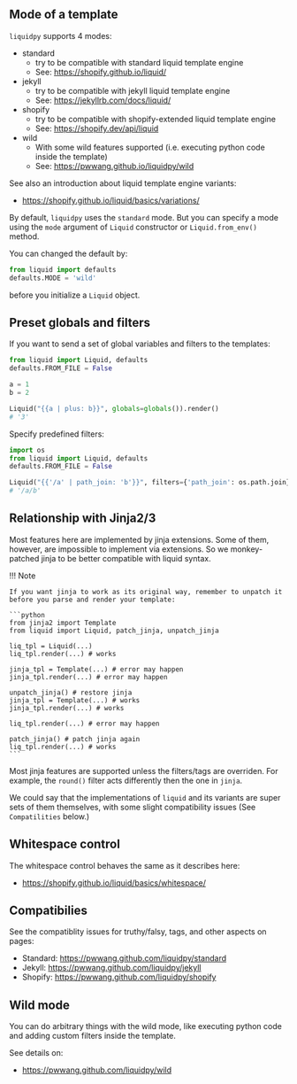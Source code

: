 ## Mode of a template

`liquidpy` supports 4 modes:

- standard
    - try to be compatible with standard liquid template engine
    - See: https://shopify.github.io/liquid/
- jekyll
    - try to be compatible with jekyll liquid template engine
    - See: https://jekyllrb.com/docs/liquid/
- shopify
    - try to be compatible with shopify-extended liquid template engine
    - See: https://shopify.dev/api/liquid
- wild
    - With some wild features supported (i.e. executing python code inside the template)
    - See: https://pwwang.github.io/liquidpy/wild

See also an introduction about liquid template engine variants:

- https://shopify.github.io/liquid/basics/variations/

By default, `liquidpy` uses the `standard` mode. But you can specify a mode using the `mode` argument of `Liquid` constructor or `Liquid.from_env()` method.

You can changed the default by:
```python
from liquid import defaults
defaults.MODE = 'wild'
```
before you initialize a `Liquid` object.

## Preset globals and filters

If you want to send a set of global variables and filters to the templates:

```python
from liquid import Liquid, defaults
defaults.FROM_FILE = False

a = 1
b = 2

Liquid("{{a | plus: b}}", globals=globals()).render()
# '3'
```

Specify predefined filters:

```python
import os
from liquid import Liquid, defaults
defaults.FROM_FILE = False

Liquid("{{'/a' | path_join: 'b'}}", filters={'path_join': os.path.join}).render()
# '/a/b'
```

## Relationship with Jinja2/3

Most features here are implemented by jinja extensions. Some of them, however, are impossible to implement via extensions. So we monkey-patched jinja to be better compatible with liquid syntax.

!!! Note

    If you want jinja to work as its original way, remember to unpatch it before you parse and render your template:

    ```python
    from jinja2 import Template
    from liquid import Liquid, patch_jinja, unpatch_jinja

    liq_tpl = Liquid(...)
    liq_tpl.render(...) # works

    jinja_tpl = Template(...) # error may happen
    jinja_tpl.render(...) # error may happen

    unpatch_jinja() # restore jinja
    jinja_tpl = Template(...) # works
    jinja_tpl.render(...) # works

    liq_tpl.render(...) # error may happen

    patch_jinja() # patch jinja again
    liq_tpl.render(...) # works
    ```

Most jinja features are supported unless the filters/tags are overriden. For example, the `round()` filter acts differently then the one in `jinja`.

We could say that the implementations of `liquid` and its variants are super sets of them themselves, with some slight compatibility issues (See `Compatilities` below.)

## Whitespace control

The whitespace control behaves the same as it describes here:

- https://shopify.github.io/liquid/basics/whitespace/

## Compatibilies

See the compatiblity issues for truthy/falsy, tags, and other aspects on pages:

- Standard: https://pwwang.github.com/liquidpy/standard
- Jekyll: https://pwwang.github.com/liquidpy/jekyll
- Shopify: https://pwwang.github.com/liquidpy/shopify

## Wild mode

You can do arbitrary things with the wild mode, like executing python code and adding custom filters inside the template.

See details on:

- https://pwwang.github.com/liquidpy/wild
